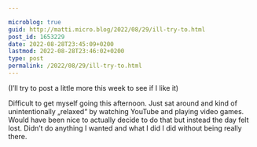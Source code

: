 ```yaml
---

microblog: true
guid: http://matti.micro.blog/2022/08/29/ill-try-to.html
post_id: 1653229
date: 2022-08-28T23:45:09+0200
lastmod: 2022-08-28T23:46:02+0200
type: post
permalink: /2022/08/29/ill-try-to.html
---
```

(I’ll try to post a little more this week to see if I like it)

Difficult to get myself going this afternoon. Just sat around and kind of unintentionally „relaxed“ by watching YouTube and playing video games. Would have been nice to actually decide to do that but instead the day felt lost. Didn’t do anything I wanted and what I did I did without being really there.
